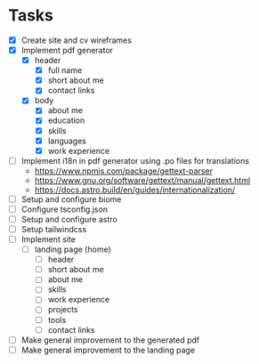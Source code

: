 # Tasks

- [x] Create site and cv wireframes
- [x] Implement pdf generator
  - [x] header
    - [x] full name
    - [x] short about me
    - [x] contact links
  - [x] body
    - [x] about me
    - [x] education
    - [x] skills
    - [x] languages
    - [x] work experience
- [ ] Implement i18n in pdf generator using .po files for translations
  - <https://www.npmjs.com/package/gettext-parser>
  - <https://www.gnu.org/software/gettext/manual/gettext.html>
  - <https://docs.astro.build/en/guides/internationalization/>
- [ ] Setup and configure biome
- [ ] Configure tsconfig.json
- [ ] Setup and configure astro
- [ ] Setup tailwindcss
- [ ] Implement site
  - [ ] landing page (home)
    - [ ] header
    - [ ] short about me
    - [ ] about me
    - [ ] skills
    - [ ] work experience
    - [ ] projects
    - [ ] tools
    - [ ] contact links
- [ ] Make general improvement to the generated pdf
- [ ] Make general improvement to the landing page
